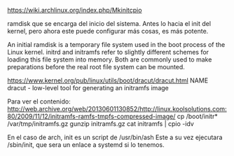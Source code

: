 https://wiki.archlinux.org/index.php/Mkinitcpio

ramdisk que se encarga del inicio del sistema. Antes lo hacia el init del kernel, pero ahora este puede configurar más cosas, es más potente.

An initial ramdisk is a temporary file system used in the boot process of the Linux kernel. initrd and initramfs refer to slightly different schemes for loading this file system into memory. Both are commonly used to make preparations before the real root file system can be mounted.


https://www.kernel.org/pub/linux/utils/boot/dracut/dracut.html
NAME
dracut - low-level tool for generating an initramfs image



Para ver el contenido:
http://web.archive.org/web/20130601130852/http://linux.koolsolutions.com:80/2009/11/12/initramfs-ramfs-tmpfs-compressed-image/
cp /boot/initr* /var/tmp/initramfs.gz
gunzip initramfs.gz
cat initramfs | cpio -idv

En el caso de arch, init es un script de /usr/bin/ash
Este a su vez ejecutara /sbin/init, que sera un enlace a systemd si lo tenemos.
